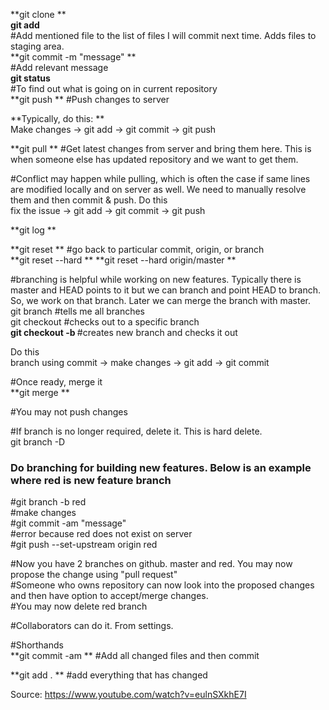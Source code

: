 **git clone <url>  **  
**git add <filename>**  
#Add mentioned file to the list of files I will commit next time. Adds files to staging area.  
**git commit -m "message" **   
#Add relevant message  
**git status**  
#To find out what is going on in current repository  
**git push  **
#Push changes to server  

**Typically, do this:  **  
Make changes -> git add -> git commit -> git push  

**git pull  **
#Get latest changes from server and bring them here. This is when someone else has updated repository and we want to get them.  

#Conflict may happen while pulling, which is often the case if same lines are modified locally and on server as well. We need to manually resolve them and then commit & push. Do this  
fix the issue -> git add -> git commit -> git push  

**git log  **

**git reset  **
#go back to particular commit, origin, or branch  
**git reset --hard <commit> **
**git reset --hard origin/master  **

#branching is helpful while working on new features. Typically there is master and HEAD points to it but we can branch and point HEAD to branch. So, we work on that branch. Later we can merge the branch with master.  
git branch #tells me all branches  
git checkout #checks out to a specific branch  
**git checkout -b <branch-name>** #creates new branch and checks it out  

Do this  
branch using commit -> make changes -> git add -> git commit  

#Once ready, merge it  
**git merge <branch-name> ** 

#You may not push changes  

#If branch is no longer required, delete it. This is hard delete.  
git branch -D <branch-name>  

### Do branching for building new features. Below is an example where red is new feature branch
#git branch -b red  
#make changes  
#git commit -am "message"  
#error because red does not exist on server  
#git push --set-upstream origin red  

#Now you have 2 branches on github. master and red. You may now propose the change using "pull request"  
#Someone who owns repository can now look into the proposed changes and then have option to accept/merge changes.  
#You may now delete red branch  

#Collaborators can do it. From settings.  

#Shorthands  
**git commit -am  **
#Add all changed files and then commit  

**git add . ** 
#add everything that has changed  

Source: https://www.youtube.com/watch?v=eulnSXkhE7I  
